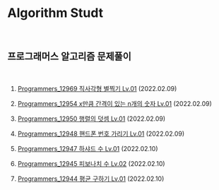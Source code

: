 # Algorithm Studt

<br/>

## 프로그래머스 알고리즘 문제풀이

<br/>

1. [Programmers_12969 직사각형 별찍기 Lv.01](https://programmers.co.kr/learn/courses/30/lessons/12969) (2022.02.09)

2. [Programmers_12954 x만큼 간격이 있는 n개의 숫자 Lv.01](https://programmers.co.kr/learn/courses/30/lessons/12954) (2022.02.09)

3. [Programmers_12950 행렬의 덧셈 Lv.01](https://programmers.co.kr/learn/courses/30/lessons/12950) (2022.02.09)

4. [Programmers_12948 핸드폰 번호 가리기 Lv.01](https://programmers.co.kr/learn/courses/30/lessons/12948) (2022.02.09)

5. [Programmers_12947 하샤드 수 Lv.01](https://programmers.co.kr/learn/courses/30/lessons/12947) (2022.02.10)

6. [Programmers_12945 피보나치 수 Lv.02](https://programmers.co.kr/learn/courses/30/lessons/12945) (2022.02.10)

7. [Programmers_12944 평균 구하기 Lv.01](https://programmers.co.kr/learn/courses/30/lessons/12944) (2022.02.10)